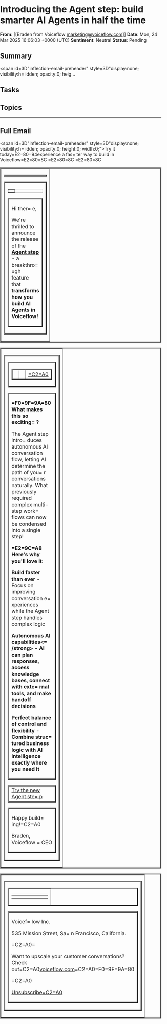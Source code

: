 # Introducing the Agent step: build smarter AI Agents in half the time
**From**: [[Braden from Voiceflow <marketing@voiceflow.com>]]
**Date**: Mon, 24 Mar 2025 16:06:03 +0000 (UTC)
**Sentiment**: Neutral
**Status**: Pending

## Summary
<span id=3D"inflection-email-preheader" style=3D"display:none; visibility:h=
idden; opacity:0; heig...

## Tasks

## Topics


---

## Full Email
<span id=3D"inflection-email-preheader" style=3D"display:none; visibility:h=
idden; opacity:0; height:0; width:0;">Try it today=E2=80=94experience a fas=
ter way to build in Voiceflow=E2=80=8C =E2=80=8C =E2=80=8C</span><!DOCTYPE =
html>

<html lang=3D"en" xmlns:o=3D"urn:schemas-microsoft-com:office:office" xmlns=
:v=3D"urn:schemas-microsoft-com:vml"><head><title></title><meta content=3D"=
text/html; charset=3Dutf-8" http-equiv=3D"Content-Type"/><meta content=3D"w=
idth=3Ddevice-width,initial-scale=3D1" name=3D"viewport"/><!--[if mso]><xml=
><o:OfficeDocumentSettings><o:PixelsPerInch>96</o:PixelsPerInch><o:AllowPNG=
/></o:OfficeDocumentSettings></xml><![endif]--><style>
*{box-sizing:border-box}body{margin:0;padding:0}a[x-apple-data-detectors]{c=
olor:inherit!important;text-decoration:inherit!important}#MessageViewBody a=
{color:inherit;text-decoration:none}p{line-height:inherit}.desktop_hide,.de=
sktop_hide table{mso-hide:all;display:none;max-height:0;overflow:hidden}.im=
age_block img+div{display:none}sub,sup{font-size:75%;line-height:0} @media =
(max-width:520px){.social_block.desktop_hide .social-table{display:inline-b=
lock!important}.mobile_hide{display:none}.video_block .sizer{max-width:none=
!important}.row-content{width:100%!important}.stack .column{width:100%;disp=
lay:block}.mobile_hide{min-height:0;max-height:0;max-width:0;overflow:hidde=
n;font-size:0}.desktop_hide,.desktop_hide table{display:table!important;max=
-height:none!important}}
</style><!--[if mso ]><style>sup, sub { font-size: 100% !important; } sup {=
 mso-text-raise:10% } sub { mso-text-raise:-10% }</style> <![endif]--></hea=
d><body class=3D"body" style=3D"background-color:#f4f4f4;margin:0;padding:0=
;-webkit-text-size-adjust:none;text-size-adjust:none"><table border=3D"0" c=
ellpadding=3D"0" cellspacing=3D"0" class=3D"nl-container" role=3D"presentat=
ion" style=3D"mso-table-lspace:0;mso-table-rspace:0;background-color:#f4f4f=
4" width=3D"100%"><tbody><tr><td><table align=3D"center" border=3D"0" cellp=
adding=3D"0" cellspacing=3D"0" class=3D"row row-1" role=3D"presentation" st=
yle=3D"mso-table-lspace:0;mso-table-rspace:0" width=3D"100%"><tbody><tr><td=
><table align=3D"center" border=3D"0" cellpadding=3D"0" cellspacing=3D"0" c=
lass=3D"row-content stack" role=3D"presentation" style=3D"mso-table-lspace:=
0;mso-table-rspace:0;background-color:#fff;color:#000;width:500px;margin:0 =
auto" width=3D"500"><tbody><tr><td class=3D"column column-1" style=3D"mso-t=
able-lspace:0;mso-table-rspace:0;font-weight:400;text-align:left;padding-bo=
ttom:5px;padding-top:5px;vertical-align:top" width=3D"100%"><table border=
=3D"0" cellpadding=3D"0" cellspacing=3D"0" class=3D"image_block block-1" ro=
le=3D"presentation" style=3D"mso-table-lspace:0;mso-table-rspace:0" width=
=3D"100%"><tr><td class=3D"pad" style=3D"width:100%"><div align=3D"center" =
class=3D"alignment" style=3D"line-height:10px"><div style=3D"max-width:500p=
x"><img alt=3D"" height=3D"auto" src=3D"https://tracking.inflection.io/3769=
3cfc748049e45d87b8c7d8b9aacd/gAAAAABn4YLpXAkhKBAPhRTJPavISmohNKQM0hI0MZxt00=
2sjxy0aJCL5ZL1pvKZLmKtBCNHCe_bo85kkhadi3Tbtj4Uy_Kp9tZNzIfNSUZ0Eikvxy4_W98Jo=
CR9b2QDaU0Xsk6Co5hmwTgknTge1B6BbtepuPm4C5z44xwUTq2PtWQmh7sV4mupn6Dx2y7KsiJ7=
GfvJieQ5ZXIx0bt1m_s6NdEYTjhm6deRvqA-MTY_z2KgymCQUEkTBj6JMeiRZlWgWD7hu50ksXK=
5GJSKsC19JUGwxnJQ9HE1E_BXNaHsTjDsLmmlZ3aI6wuCkYSM7fIBO4TXe38qVZsE-w3RyX-2ww=
nzHyipWHiwGoNKoX2G4f_Pu-DLcQ0TCFdk8PF0Cg1h4ScEUO8EUIXM8vVgkoz9EtnsziOiSU29l=
kwmKxTa-YlkSg4Rzy5HbOSCTaXX_xwRNeAxL3XryHb3560g8M5fKcv17SX6KpmzqFpog2P56xqo=
xh1ELSl0XG9GgcsjZs0Tbz4oKHCMzCDjc7HZdj2JKRXWmZCojHTgwroQTvrqSHGkrrMYq6DXa65=
-cySnFqwcDXtWJtHVduMr574g-KRKQ9lESLGuCYm3jndmOQhXS5ePARA93HEPqA8Meq0xh39yx8=
4TCeRrimk1qbe4f0K2j8N3QHuQf-cOG_ZTOI71VcTgnOWh9XYeH13lD3Fw5HRsqTVjxQ2tU0uoP=
41pzpI2XY-EjIdFNJvfE391TU1T64xN_z07ZnwjVyZ2Ny1DEm7MOgw5ATZJoFrcPPpdXbzbHyZO=
b2LRDOwijJO6SGNmVGP2oqomFIjwdvSV8NJuDbuzBH_wvTtVFSJShwJLdOar62HtZFO-tzLeeN3=
OJw399WvWqyXWgUGEY7qvM1S4XrxS0ab67UmajEyNMDsnjphxXum975cS7nWpSAgST0HbrGUIzV=
zmiTpaQZJg0YGWELK6BAB64iNOkXlVzlAxTYXw1gSN3yj9Jmh6L4kriVl0urw9YhgF9pJ8UZ5IY=
NIm5P9OTPL9KrXJlQNMbY3HC7RhnLQsAXV1bQ=3D=3D/redirect?redirect=3Dhttps://d1x=
0zcqhnlqelh.cloudfront.net/images/f8815aac55376d0e1378f8176d20ef3e/Twitter-=
Twist-Blue.png" style=3D"display:block;height:auto;border:0;width:100%" tit=
le=3D"" width=3D"500"/></div></div></td></tr></table><table border=3D"0" ce=
llpadding=3D"30" cellspacing=3D"0" class=3D"paragraph_block block-2" role=
=3D"presentation" style=3D"mso-table-lspace:0;mso-table-rspace:0;word-break=
:break-word" width=3D"100%"><tr><td class=3D"pad"><div style=3D"color:#000;=
direction:ltr;font-family:Arial,'Helvetica Neue',Helvetica,sans-serif;font-=
size:14px;font-weight:400;letter-spacing:0;line-height:150%;text-align:left=
;mso-line-height-alt:21px"><p style=3D"margin:0;margin-bottom:16px">Hi ther=
e,</p><p style=3D"margin:0">
We're thrilled to announce the release of the <strong><a href=3D"https://tr=
acking.inflection.io/37693cfc748049e45d87b8c7d8b9aacd/gAAAAABn4YLpYTEUFMVh-=
9W2gUtB1orKd4nUSaNjrIYBLVhagMP7NodY_hif2smT8PauIBniVA8cjFX4ICSvGhm8lo5CnYQD=
5eUIC8oQAjKV1u7ngbatMuttCTTXkLByKYBreNrYrfNjim8fX3EPTEw4fIJzwKYx8f-VjAvCsBN=
PHLbzHCmV1hxoPyAUR6MRm4Wc7Lvr4ZSOn8HtgOy4QPnaW7Oj9RC94iUuNNWx7d7Ez7xqxdQj06=
9e-aAC3A0VkptHRc2HNa7AbZfMesuRvH1_QmZSRgEzKvqfaqwq5cLiB_dAD1_50tYCp9hl0phEZ=
GiawERZPHBaBFyGFlaW-0m9Q12U4cnEL4vHOOyYWzIhpk5U5eS4rzEePSGOaOMHeN4Rf3BUHK8X=
rA5xDPkr2hyhPX5BQRfWLIPkUMgPm2K4tsneJI4begW_Xo__ywu64di1sG0IjLKrNGdSHPo24FC=
Z2LSLIutb2ahjW7n0yrQ1Ab8X-8F6Vut0HZhljeaRsZBl_zQS30qbnwXF0-28eMRWBup8On1GrY=
iY4gmOTk8Plny0Q8nOrvKGu-MXOYj6X4MwjHvYn3CEHqJiq1L5fYx-eoOBhseA4JEluZLsWdtFM=
bjxgkXMInnD30DQ6LM01kOm2PWkxO0ouvLjSsymBmq7Mq3GqATnQ_dNiaTAbgJWEsAg2qApCks0=
I0A3fq3Zd5y6SHqI1438ZbStOMCnK07GQoxSx3JRD10CpwZGhNfzCXlUyb7zhNi3We9DHC1uY_j=
YbxDlAJVMfYpwzSo_UIbxXFBVLL-ar8n8TF0tWye8DvVv6XGD50sN7mLXjgTUTNyZSX5Rb9iUvE=
uQV-UEkXGoeDCZRVGZ5tZlEWpH-0ylyFQpEBxpKyx_yR3sSQMgBczSWeV3cXZSUFFJoaWyb-2R0=
5T9m-7rMJrU9HJZo5Kct8c2tWT4C_mZt1hb1v2x2cF6sTViIog16CNNSrv-jZvBz56bi69KC3nn=
6aNP928tps6WMoZ_IFyV47l-nLOtDeaQFknOqu2D/redirect?redirect=3Dhttps://docs.v=
oiceflow.com/changelog/agent-step-structured-output-improvements-gemini-20-=
flash?inf_ver=3D2&amp;inf_ctx=3DSAg8h3KXuLW7PxxKO9aMIrzlfJrTAiyJh5o_je502ce=
VfeV7dW7-R5Tp6x_oUlowJZeGBWxCOyLkEip_8OJ095QJm0a5hSKr9r2YlqSL1y0e4tz0HNYy-S=
gjzL433CzBJn-0dUBrRz94kSYWfQU0TDUL9bbZo82jUhZpB0PZsmcOf8Nosqmp-iox7MmxMKKo2=
QBq8KwA4OBSTYUHj_IPMobbnmU6cyB5wVFI-_WGcvEY6tumEcorijizsPgeCItSNouPYtncOCGG=
F95pVbypNPLebyR76Tn9pMrtWEUlhlKncIqupipXvTUkcJnnVxcVN3sKBVhQqSo7cNDSB3wqmg%=
3D%3D" rel=3D"noopener" style=3D"text-decoration: underline; color: #1956f3=
;" target=3D"_blank"><strong>Agent step</strong></a></strong> - a breakthro=
ugh feature that <strong>transforms how you build AI Agents in Voiceflow!</=
strong></p></div></td></tr></table></td></tr></tbody></table></td></tr></tb=
ody></table><table align=3D"center" border=3D"0" cellpadding=3D"0" cellspac=
ing=3D"0" class=3D"row row-2" role=3D"presentation" style=3D"mso-table-lspa=
ce:0;mso-table-rspace:0" width=3D"100%"><tbody><tr><td><table align=3D"cent=
er" border=3D"0" cellpadding=3D"0" cellspacing=3D"0" class=3D"row-content s=
tack" role=3D"presentation" style=3D"mso-table-lspace:0;mso-table-rspace:0;=
background-color:#fff;color:#000;border-radius:0;width:500px;margin:0 auto"=
 width=3D"500"><tbody><tr><td class=3D"column column-1" style=3D"mso-table-=
lspace:0;mso-table-rspace:0;font-weight:400;text-align:left;padding-bottom:=
5px;padding-top:5px;vertical-align:top" width=3D"100%"><table border=3D"0" =
cellpadding=3D"0" cellspacing=3D"0" class=3D"video_block block-1" role=3D"p=
resentation" style=3D"mso-table-lspace:0;mso-table-rspace:0" width=3D"100%"=
><tr style=3D"box-sizing:content-box"><td class=3D"pad" style=3D"box-sizing=
:content-box;width:100%;padding-left:0;padding-right:0" width=3D"100%">
<!--[if (mso)|(IE)]><table width=3D"500" align=3D"center" cellpadding=3D"0"=
 cellspacing=3D"0" role=3D"presentation"><tr><td><![endif]--><div align=3D"=
center" class=3D"sizer" style=3D"box-sizing:content-box;max-width:500px;min=
-width:320px"><!--[if !vml]><!-->
<a class=3D"video-preview" href=3D"https://tracking.inflection.io/37693cfc7=
48049e45d87b8c7d8b9aacd/gAAAAABn4YLp1jvZo0Zx6iqjBiqMq0KzQ_N5Jjf_OY8J44_BJwz=
lf5v38Y4h4MEiyPPOdVV7LfY2HdR4lyiBUueK3WI6KrrS8muuM7tWaEHPjkk9eeAAl-xxlW2H7-=
pMvJGh9ynoC2iJ0b9RKlVW4eiUbu2dEWwYu6tfupMbJ9vNSxaWUmcgWfVVXlSfitVgsWiYZDf0f=
TjVR2jRze6Zc-ztW0Dys_xxj8pJCKgSlwStiIFu_04bDUDJvyjYhunZlGbjlMBFRF8d3TawXFZU=
RH3ui_uK0lJv5WL_ctT7hmn41719MejcLyJb_Z6wW41Uh_n_vGelkE1hMl4e6u8hTDDj8mlCzRl=
k2RdhJcHEoy45fHvfqIIrzmCF2OOomhxFCGqw6tHkd64p1TDvunBnStWMRdGFDnIcQ6q7r5ZkPF=
_D6lAnDE7VYihxhnqxMGuM-GGp345K13poR06f0483uy7FhRLwKydxobCO88odMeLnZpfXDXzy3=
-sfMVBNvbwFkXd0LC3ktuaEyCJ9psZZY-EUAGlBvjaHYFPnE53E-gVH7iClZMjQzsEzFmxCJCoV=
dkkOxA4BScZsM4tm1u4SHMO8raksYCmXz8aY0-DpkAwTV5MuHME1EShGHe9-HtjIr1Nf5E8e-jP=
6QPV9AF16HPdBbMGrjdwYpPu4k1146J_0ZbrGaFB0_2957lhxaulofoSmOtJxHqkGNN4QW2tVAg=
in45Cu4HlMJYiJ4zJnVXj4oL9B3Gr-Ed2fuvmXeaEIoD40ik57VU7BH41eZbOD-eu67gej4-UvU=
PijzZukCj4BJ4_GNydZ_xs3yHrAtAkJT4w6ewmkKqcHDkeZ_WxIG1SMhS1DBVi7Glv44EUFvoZt=
ipcj4m8BisD5w3nCrvVPDDPEa_Adtda5YHAgke1ZfB_HBuAGaLNal9_bfBuqachXoOwVuD_OI57=
rtWwbvSeaFGITSYsIeQ4j/redirect?redirect=3Dhttps://www.youtube.com/watch?v=
=3DmXJLca3-UOw&amp;inf_ver=3D2&amp;inf_ctx=3DprZ8o8DMrXJUaSEepsHocX-GxrEhm_=
gpHInd9HF0LAOa2Y41BH9iM3U3_scq_F-t_JprhcNqENCiBDwcXLZNATjZpn2n4w4OlVnqBAIS8=
AYw4O1qNEM-pj-jy29Cns2mMc7waATrLR7WMki71O_TYw3gaKVu3as22A2sQsKInMiu5zycUHJK=
ON9lE41ZpQN2G8Dy_yKCJQDP4q0t6H5rrirtLmg7d4pn2U5u_q3GaXkxxx0UJRNb_6eDTNPBzrF=
rkXhG18J2bsOalUdpWgNQCCeuEBT7kj4vSK-TPgA-TqnSrR32nJguVTDs8052hlJnLulDNdmjTO=
Yoa0qL1DTsnQ%3D%3D" style=3D"box-sizing: content-box; background-color: #5b=
5f66; background-image: radial-gradient(circle at center, #5b5f66, #1d1f21)=
; display: block; text-decoration: none;" tabindex=3D"0" target=3D"_blank" =
title=3D"New Voiceflow feature: the Agent step [2025]"><div style=3D"box-si=
zing:content-box"><table background=3D"https://img.youtube.com/vi/mXJLca3-U=
Ow/maxresdefault.jpg" border=3D"0" cellpadding=3D"0" cellspacing=3D"0" role=
=3D"presentation" style=3D"mso-table-lspace:0;mso-table-rspace:0;box-sizing=
:content-box;background-image:url(https://img.youtube.com/vi/mXJLca3-UOw/ma=
xresdefault.jpg);background-size:cover;background-position:center;min-heigh=
t:180px;min-width:320px" width=3D"100%"><tr style=3D"box-sizing:content-box=
"><td style=3D"box-sizing:content-box" width=3D"25%"><img alt=3D"ratio" bor=
der=3D"0" height=3D"auto" src=3D"https://tracking.inflection.io/37693cfc748=
049e45d87b8c7d8b9aacd/gAAAAABn4YLpHaYV_AeOY31T_PIfJC29-CH9e_vinyKIW4SunSNGP=
FKK4TYC-lJ8cylXVvFYC5-f6MdTGCwxw6gUrbm5Sd3rOAZ88V7b3z9cEZ3L1QKb8uSoSEiAHLr_=
CQJPPk5vJFPkUZRBNc8ohXXkf3p0FcBt_0ivsKArXoBNl1YupX7FFtZ9P8moUNollHHS73WSB2X=
uEu1lydOi4bE96nqhmYZDWcnwbemt6kic_c2VJrXIVlE8V5L8paJKPtEXDlPfZEndWX4WXez0Vg=
HlzcDEweTPdx1BvjzwSZ6NkTWSqXHHu745PnIG08sm3cZfnObhOHVttC0DQDHKbRmxUeDyBaGf6=
p3Jam_zXgJ9L8e73SfGapyCo0_Jny6Wi28hqDi3RlW-Ck0aGSdxoeAtIedPqTY3ppdg0Z7tARkS=
BX1BMY_wZX09kuvblOGVs3_R4CLi9rPkmNJ9aB108E-3ch63P04mvLLl8rXRPY2DdGm5TPGvx3C=
wlgKP7sVFrZEBjgqKKJ1J4XwueeW0EIV9GeciiPhcQypWMpBFvzPz_rXtF_pHp0F-Nlpws3ewwO=
glpM5eliT7gL4Qir_NlvoGRQrMBgEyNQraLWDpYyso6Mh7Xxg8cNCOdwgS5DWgEQZiwzb_BUu5s=
dC-f-KRBNMPuFJ2HxyM7wxsq6KrzfzAK0WdaSD68fmfdxgASYaY3d9m4XR8roYJg6mcLd6teRmL=
T8gphfsiIGBgayLlomIJ5vtfHh7MxlpFbe9x6Q3jIwePoRYRUhbSR80YUVKXdMjj6mvsDPP0Fda=
r0PYMnZR5HnDt4i_dZjYbnoxMw4-a_BYQsX0T-10pNITf-hyVCBYEH7Edak-cvK3F6Dauxb4Wju=
7h2p4e5NJaJvtvdR-OYgGEMSrkGLD8hGJDnD0g-x4GkeA1g8mIB1rclJgS382AnloCmgpVm_CY4=
INopbGtoK4249BagGOCkOsAoV--y8lF21S8UgdXJwuiKtmHWGm2za1ztCOOynNwPipPYEVobbDN=
7kj9m5Xr/redirect?redirect=3Dhttps://app-rsrc.getbee.io/public/resources/mu=
ltiparser/video_block/video_ratio_16-9.gif" style=3D"display:block;box-sizi=
ng:content-box;height:auto;opacity:0;visibility:hidden" width=3D"100%"/></t=
d><td align=3D"center" style=3D"box-sizing:content-box;vertical-align:middl=
e" valign=3D"middle" width=3D"50%"><img height=3D"auto" src=3D"https://trac=
king.inflection.io/37693cfc748049e45d87b8c7d8b9aacd/gAAAAABn4YLpEgqRR57MxRC=
D8IF87DjCn4dvL_p6nMDOIdQ5QMTgRdW4ipg2YOpu63vGTClKL-LLrJxS-s-bFiIiaTNDJbKcW5=
tDXd8zsY2P-CUyQCdNKCnUYe40U5FmfTMgODBx5NLaJkkhk4XNXV-_5MVdnsDon6OyHl4oVZ879=
p23JsM5NATOk95VbSTBRoVwgIjGXZxyPdpr3gI-JELhWdMAmb1l7ZXJ5U01lxZqRF_eKJtV6NoD=
cKFRTrle6NW8lC0-HRHNema7JEFq5d2_FEy9pTgJiCmZnRmN__m9bsz2LVIbyGHmaq6uwuI6ysn=
HxZhf8N5tzvW8YWMApKI8sYiryFCQBJ18od_sBzDhKYQlJ4t8lDopKjvSViOq-QNfPPEgc8u61l=
bD0Z1uiUgvacd6wjF7WXCL_pj6BSqFbRWM0jEz-REkedWdZ0Owcq-aGBt4xpMt86mYGBz7X-2b8=
KCsVafxDWWW5djEkyWLInpoQYPu1dnqyyQ78vC9mwjE_Jug9hppwmxPsuftQOdg4hNEXbKBFAoy=
sEI05PCJsODdxyigc6VOgyhdhCdkLVRpoJIER1n9L3UsyxBPMIynvwe2ORCSraTdAutwTU7GS5I=
fJ6awPb1XzP3oP65V_rt5G4yVH7hoq8EtJhiCfUus_fgyb_SLFZXIzrypqgj8PumQsMLSSdmsys=
ocEjwy7soM9GdquVeKHrKiMEscjyepfWZBwAmIPEBBawsy2nxk4u8TL-1lZYL0mu_UrmrC-akHM=
kkQQYyk6oRAI37exgvQWXtFu_HZm8oU6DJOcbXwTFfG4C4qbZK04TL2EBsaYlA9Syh8y407fj5f=
LviIN9RyVY1OOJ7yBcBBGCXm1yQ4hbU4Ez1mArBd-U9ADVSNa1l6BK-ETpQCeOc-CswEqAYe3dN=
YoG3iMQsgqfQSeDl-hNp4WT39W56wAc4qZp_FLDVxVAJfAbYqw8DQOAU3FVRz5B0-AQB4O--eZx=
ES68bhk7-e5jnAJxcjhW_tt_xuI3Xy5TNURIkfmxiDItwrtI5kkelUzqYLXQ=3D=3D/redirect=
?redirect=3Dhttps://app-rsrc.getbee.io/public/resources/components/widgetBa=
r/video-content-icon-sets/light/type-01.png" style=3D"display:block;height:=
auto;box-sizing:content-box" width=3D"65"/></td><td style=3D"box-sizing:con=
tent-box" width=3D"25%">=C2=A0</td></tr></table></div></a>
<!--<![endif]--><!--[if vml]>
<v:group xmlns:v=3D"urn:schemas-microsoft-com:vml" xmlns:w=3D"urn:schemas-m=
icrosoft-com:office:word" coordsize=3D"500,281" coordorigin=3D"0,0" href=3D=
"https://www.youtube.com/watch?v=3DmXJLca3-UOw" style=3D"width:500px;height=
:281px;">
<v:rect fill=3D"t" stroked=3D"f" style=3D"position:absolute;width:500;heigh=
t:281;">
<v:fill src=3D"https://img.youtube.com/vi/mXJLca3-UOw/maxresdefault.jpg" ty=
pe=3D"frame"/>
</v:rect>
<v:oval fill=3D"t" strokecolor=3D"#ffffff" strokeweight=3D"3px" style=3D"po=
sition:absolute;left:218;top:108;width:65;height:65">
<v:fill color=3D"#ffffff" opacity=3D"100%" />
</v:oval>
<v:shape coordsize=3D"24,32" path=3D"m,l,32,24,16,xe" fillcolor=3D"#000000"=
 stroked=3D"f" style=3D"position:absolute;left:241;top:124;width:23;height:=
33;" />
</v:group>
<![endif]--></div><!--[if (mso)|(IE)]></td></tr></table><![endif]--></td></=
tr></table><table border=3D"0" cellpadding=3D"30" cellspacing=3D"0" class=
=3D"paragraph_block block-2" role=3D"presentation" style=3D"mso-table-lspac=
e:0;mso-table-rspace:0;word-break:break-word" width=3D"100%"><tr><td class=
=3D"pad"><div style=3D"color:#000;direction:ltr;font-family:Arial,'Helvetic=
a Neue',Helvetica,sans-serif;font-size:14px;font-weight:400;letter-spacing:=
0;line-height:150%;text-align:left;mso-line-height-alt:21px"><p style=3D"ma=
rgin:0;margin-bottom:16px"><strong>=F0=9F=9A=80 What makes this so exciting=
?</strong></p><p style=3D"margin:0;margin-bottom:16px">The Agent step intro=
duces autonomous AI conversation flow, letting AI determine the path of you=
r conversations naturally. What previously required complex multi-step work=
flows can now be condensed into a single step!</p><p style=3D"margin:0;marg=
in-bottom:16px"><strong>=E2=9C=A8 Here's why you'll love it:</strong></p><p=
 aria-level=3D"1" style=3D"margin:0;margin-bottom:16px">
<strong>Build faster than ever</strong> - Focus on improving conversation e=
xperiences while the Agent step handles complex logic</p><p aria-level=3D"1=
" style=3D"margin:0;margin-bottom:16px"><strong>Autonomous AI capabilities<=
/strong> - AI can plan responses, access knowledge bases, connect with exte=
rnal tools, and make handoff decisions</p><p aria-level=3D"1" style=3D"marg=
in:0">
<strong>Perfect balance of control and flexibility</strong> - Combine struc=
tured business logic with AI intelligence exactly where you need it</p></di=
v></td></tr></table><table border=3D"0" cellpadding=3D"10" cellspacing=3D"0=
" class=3D"button_block block-3" role=3D"presentation" style=3D"mso-table-l=
space:0;mso-table-rspace:0" width=3D"100%"><tr><td class=3D"pad"><div align=
=3D"center" class=3D"alignment"><a href=3D"https://tracking.inflection.io/3=
7693cfc748049e45d87b8c7d8b9aacd/gAAAAABn4YLpdWCGxSRe7xz5ENi91YrwicfT7MPrzMk=
hp4-UdD00A7vWRORJ3lkJIOGuQbYSfjJdbZKWOD91agu_nWoTOz_x4Jtr0gYC8v2tWqdNDYkY34=
FScGXYvRYL_ptlZyEiSlZNxBrwrTUZyo7pIhcOWLNYH3uvPKpS8WIpI2SeO8aD-wUAMURwx9NWJ=
mjfyhziUz-UpW3J_Ch-OQecUHfOjrNEfC61ey9kWh9TCcg4LukT89nS4S1-nfVdVSSwuHN2zUqr=
z3mQj6E_A3zED9xr_ZGa6m83KelZDwd1V0pGiVzgIYq3Z6HtX4EFpWxAfM8XqZQ0gbrdcXeOq1y=
rwJWSlU87lWJgidCtLtsIFlqgK0yy1isb7g21yH-_GhKpHuddIM5O-sCW7cTC8iDHpAw5s-WKb8=
Pl_bZhJQA4OnXUDGclNCjNcGXv3ppOxGDeCafTaAUdRAM6YUeooqzpZUGtBsIAlip-wLKfEx4HM=
QE7vEXVxeFw40RAauXA1oSO4r-7AZEIjIbbeRc3_CVH6HoDQV5IzyNrvpVza0pf-WIFixdAaON3=
QhFj7__c2AnpxMEEmeHTu4qMouLfzjFadN1PPqGFh-YA8AIsKze4fEgo-GGj43fq3Cf_QLN6TGg=
W5LGrTTcxscs7U9jQu0nAEba1ZTcKDuTndSzLpVbJKoNRdvpHzv_7W6ffXz-0-gAqbSuWGvUaC5=
cRDFQChIr6HjrrpByPPUfa05fBpWaBkkOQp1eZmzzUHaqrmunqh-ANh62C1NY5ZzXJrd4Bv1FGR=
mA4toVdaYt80Wug6GDm1mxvZ12aSziCidPyKfPM2aKxv9SAmJfQIcDbOxheQM-zY048OEzJBJlg=
zxLD1pCDK-cHVdVhPuJiayn6nSvpEuoMfKaTE5EPARYalS99OFiYc9ef3-OAzDfghfN9cmcNVjB=
BBpd5qLs=3D/redirect?redirect=3Dhttps://creator.voiceflow.com/?inf_ver=3D2&=
amp;inf_ctx=3DQhbpA4yCmYerSgocqIkTrjyQLWxSZjuTmqioCdH-IvrJRhKzyn2DsUWVr3Qb5=
D2C-RpLO9Gg_FRs0BiJiKeSqSi1kmaWqNCQJCF3cdA7Z5UKS78u74MDkjNO3V9OBD0YGQF2nmx6=
XBJ9-8Rpg4XSPmNqmHCkJ_evGiL9R2p02H-fdoOxM9-YUumrgVzAo6x6G8_NIZcPKUPluS9QL4g=
GN3b25KvOHup-eA4K8kgXZisLkBPoPwhNrpcs6FnZfLNFmFDGVa7ooHoGahHhr2Liw8-JadK8W0=
RyvGf7CFL4eKeQb_QAUcAjLV-zIl9aaknrH3FvHl8KbN6ibRxbFP0orQ%3D%3D" style=3D"co=
lor:#ffffff;" target=3D"_blank">
<!--[if mso]><v:roundrect xmlns:v=3D"urn:schemas-microsoft-com:vml" xmlns:w=
=3D"urn:schemas-microsoft-com:office:word"  href=3D"https://creator.voicefl=
ow.com/"  style=3D"height:38px;width:182px;v-text-anchor:middle;" arcsize=
=3D"66%" fillcolor=3D"#1956f2">
<v:stroke dashstyle=3D"Solid" weight=3D"0px" color=3D"#1956f2"/>
<w:anchorlock/>
<v:textbox inset=3D"0px,0px,0px,0px">
<center dir=3D"false" style=3D"color:#ffffff;font-family:sans-serif;font-si=
ze:14px">
<![endif]--><div class=3D"button" style=3D"background-color:#1956f2;border-=
bottom:0 solid transparent;border-left:0 solid transparent;border-radius:25=
px;border-right:0 solid transparent;border-top:0 solid transparent;color:#f=
ff;display:inline-block;font-family:Arial,'Helvetica Neue',Helvetica,sans-s=
erif;font-size:14px;font-weight:400;mso-border-alt:none;padding-bottom:5px;=
padding-top:5px;text-align:center;text-decoration:none;width:auto;word-brea=
k:keep-all">
<span style=3D"word-break: break-word; padding-left: 20px; padding-right: 2=
0px; font-size: 14px; display: inline-block; letter-spacing: normal;"><span=
 style=3D"word-break: break-word; line-height: 28px;">Try the new Agent ste=
p</span></span></div><!--[if mso]></center></v:textbox></v:roundrect><![end=
if]--></a></div></td></tr></table><table border=3D"0" cellpadding=3D"30" ce=
llspacing=3D"0" class=3D"paragraph_block block-4" role=3D"presentation" sty=
le=3D"mso-table-lspace:0;mso-table-rspace:0;word-break:break-word" width=3D=
"100%"><tr><td class=3D"pad"><div style=3D"color:#000;direction:ltr;font-fa=
mily:Arial,'Helvetica Neue',Helvetica,sans-serif;font-size:14px;font-weight=
:400;letter-spacing:0;line-height:150%;text-align:left;mso-line-height-alt:=
21px"><p aria-level=3D"1" style=3D"margin:0;margin-bottom:16px">Happy build=
ing!=C2=A0</p><p aria-level=3D"1" style=3D"margin:0">Braden,<br/>Voiceflow =
CEO</p></div></td></tr></table></td></tr></tbody></table></td></tr></tbody>
</table><table align=3D"center" border=3D"0" cellpadding=3D"0" cellspacing=
=3D"0" class=3D"row row-3" role=3D"presentation" style=3D"mso-table-lspace:=
0;mso-table-rspace:0" width=3D"100%"><tbody><tr><td><table align=3D"center"=
 border=3D"0" cellpadding=3D"0" cellspacing=3D"0" class=3D"row-content stac=
k" role=3D"presentation" style=3D"mso-table-lspace:0;mso-table-rspace:0;bac=
kground-color:#f4f4f4;border-radius:0;color:#000;width:500px;margin:0 auto"=
 width=3D"500"><tbody><tr><td class=3D"column column-1" style=3D"mso-table-=
lspace:0;mso-table-rspace:0;font-weight:400;text-align:left;padding-bottom:=
5px;padding-top:5px;vertical-align:top" width=3D"100%"><table border=3D"0" =
cellpadding=3D"20" cellspacing=3D"0" class=3D"social_block block-1" role=3D=
"presentation" style=3D"mso-table-lspace:0;mso-table-rspace:0" width=3D"100=
%"><tr><td class=3D"pad"><div align=3D"center" class=3D"alignment"><table b=
order=3D"0" cellpadding=3D"0" cellspacing=3D"0" class=3D"social-table" role=
=3D"presentation" style=3D"mso-table-lspace:0;mso-table-rspace:0;display:in=
line-block" width=3D"252px"><tr><td style=3D"padding:0 5px 0 5px"><a href=
=3D"https://tracking.inflection.io/37693cfc748049e45d87b8c7d8b9aacd/gAAAAAB=
n4YLpSVGa62c2cDIBCACW8AVjA55AH37kDWb0E5lM44scL7Ao19vuYtcB5xHOFKWY-S_bZ6MBDK=
rIZGV0WzTPaxijP_6NKLKBngsJNhY5aWv3B3NJ5tcxRkaSqiAl5mwFMPg9YEZ0Dei_63u8VKfu0=
Am_8owIpSHOyOiff_gp1CZHa6S2rN0E3GAmgfPxeRGwaN6VYTqyiBY1rZprewjMCbpuUrGQ5u2S=
P6tG0KgDEowz5ux54FZh4T5J7sAi9blkJ5fdTLAWFlI9PYAiJkBnEXaJ47uj8aspBiyZNebvyNO=
m76zYupLXRo_rye1wvs4t1PcH4acmmHbwuLjJSC0ubRF8PSJZNgBLzWZywyKTD6P3Ux9rSxXoCR=
cumCsBWbfEBg__rjcr50xTMNqtErilSh9YM8TWCTT-vtWFFmuR1_vocLNnqFsRzsVhg3sHUNHo2=
KcJMdac_KFWMZCuNOHKR6rZHL7Inqg5F_ki74gcnLRyU9M-V8j8k4dbOBBnXMkg1llYLqw0Lt_q=
InZAiamjVYGaWlAO2sD20hv8jl5Y9MNs57tFJGNBbpqf4K2g-mCppPYAMA_dRltomQ2TMn0IIM-=
uu5S2zk5eWYd-pLV2xNQuWO5weOwI8T9dnVuF53CbIeNI9vpS8RIJM38WQOavNn3FjpeoznHFnK=
CPS7tJ5tR27cGysNzGF81aBtyxjVFqYswxBixnWvrENqEPlejTC3jYtwKmPc3Mc3V7vTYCi1up3=
rlJFylaqIV1AczYDJQ1cPM695n7V54CTfqCuEbRoHwCan1dEoY4-OBeJS2tKferop8MsJhsMewq=
bqCc5845Zc916uvzElZwN6sq4vcNWjTqDBSsgi57ldM-j15fDhNmIj3YMVq4YirtyQyHjSK7lic=
-XQxmmRCJGlCXJQ3q9AGLPTQV7wLn_Yveag5Bc0GaqTE=3D/redirect?redirect=3Dhttps:/=
/link.voiceflow.com/community?inf_ver=3D2&amp;inf_ctx=3DhCp-qeTC2eG3XpQ-ZyW=
PXo-EL0LhTZ2kF1Sb4DjzO5UheaAte5D-h63Q7vdZYGA1dQ08y44IpAUVLe4d_EbGlZawK2ARc_=
oKptaUQFlzdcguuN9qbydeuRhNibZ_NugGpNp60uErNquBSdJDJEY1mpPmSC-lKtoWXXngqS09x=
RFK3EwWUGzMmh87KcGLVTI5dVzTWZJX-S6mJ9MEU0jcPFUf5RSGTt4PXaAqm5g3kbPauyoubvan=
KsI8lTek2G-I9BcoXEOClbNUJm3iNq2AWAC5iF8WaTShjtFn8I9kP_CyMF__FYfVg23tAUjLCRR=
FPenWJy0eRJ4TBhDcGLUpCQ%3D%3D" target=3D"_blank"><img alt=3D"Discord" heigh=
t=3D"auto" src=3D"https://tracking.inflection.io/37693cfc748049e45d87b8c7d8=
b9aacd/gAAAAABn4YLpja8zZNGlNg8Ql8w0RAs5AmkRgC1f1zFk_M5ztxQFihz9QIgzDUm7BN5P=
TcRfuFFk-aYbIFSQHLm5aUaZMhojrlQai0V8MO1atLp5R_GORjO6UzeR8H-kMdHOqqslaRiQVM8=
uUy6vBhHCyXKpHFmkjYLRTF6FavF6aGH78-93acax_t3dvTOXbkbCtG7SyozJUCIsPtuf_nY0s9=
YC-elIDCTC9XxJtPkhIclusC6fyPmx2XAtRaZhZ0J4YABXArYPPil3cpsBssrhG58B7kkQNKzd3=
XaOyPawZK1w8gHGUyQLi7_QZNFQaZs3pIALNWMm8qSh4jWR6I-lmA3KQvMVqAZffkIFg3z8viFq=
Ffr2vk9GpaMYfyvZkfTigF2fNFCXizbztDSOHYaansYNmKIHKLiETHVKzq08wCM8ROqAwSaJmZK=
crGFxLXveOwmRrgJpCZ3BiLcgQmnDDzXh4pzjgKdj2URdtEzX6HJa7hzCV9BZ08JFuhIS_G5aSw=
GAs_PMdBbvmJMLa7mHjjxCoHhiwkIVhYfeSstzY6gSIp9bIm9NwBFrZHY64vmTWO6wXSAUTvdQt=
GW6mTcOOLcSYAqWQ-u3n3v9kM4tyQ2sE5FXuXY49wCNLVQqYWjoKHLEwLxU4j0wa9ew8DnjI564=
I8qvCM_RwLegMSpNUMQJBXMTwwDT18ltjfmm50Zxn6lMONdy5ykdtZ5_ce0i8wYDyt1XJTD-D98=
xxvOHPh0nxUWIWPSPW5eQnptlHUgH5foE40XTenyuxtEl_g-qJ4OZfQlfOSRb19gIggD9dH0csy=
-H8Q6oMixhWP-Jr66Xc57IcU2eY3TGYUdcAhSwj173JvvmOlWOXZIQWjx7ssheQiQR3k-KzG1_u=
CcvoOFRMLdaLs4-8CtX7DYJFpM6qPaPFhHwSYcy1Gm_AlSAR0kuw5hGf5mMzfwXhOidi1E4FIQO=
bNeGlhpbJ9Fj0aD6wqetRJ56A9D_37gPFUSs5NdnmA2MWf8h93da1AXUhb9njdtX3eZ_/redire=
ct?redirect=3Dhttps://app-rsrc.getbee.io/public/resources/social-networks-i=
con-sets/circle-black/discord@2x.png" style=3D"display:block;height:auto;bo=
rder:0" title=3D"Discord" width=3D"32"/></a></td><td style=3D"padding:0 5px=
 0 5px">
<a href=3D"https://tracking.inflection.io/37693cfc748049e45d87b8c7d8b9aacd/=
gAAAAABn4YLp_FBeCAucSYve56noDbckjFk6Nl837n43Jw8q2tJx9VAPSbnyq4g_Jsf3xUzJUze=
7yXE6iZyJKBXV83i-shZiNOcW5XptkycSnZ7V5deA2nwrbvS7Boc2d5G5Ig4sMxc6EONvlmCT5g=
X3-pZRm1d4cpvV7ZjPAOb_qzAzm5C5CkUVyfUjIdaPVdbMB_bLfVD3Khr_VAlcApd1z1gF4UK8N=
PqehE40L4C9juSRWacjW9nhcgw4ODX8qSRyAMs_6BxYMJPUZ6BdRWZt94U75uPuiHDraUJ44Lmw=
V2XiC4lsUac6xrvYealp4o9_FF4v5UnduFo2JLcSE9vSkciuPquDdJZM3FcDCJV7_kpT0K5BA5p=
xq2kkb8mw-A-GD4XTYd09GTw78D3dYIjtaPx5c1oHuvqkHUUIqrXGlkn7YfUAxt640NB2qc_qiE=
70UVAUZuoNhD8RJSCV_-ernTHnwBxaljaP-0M2eo-KyGuY858u4rQheAPpWjWkAMaVhs04ko9QB=
GiiLIGnanbqHmGxJVqc4VjWkF0kDKXWj44ADmq4wi3hOwqKESrOTHr20i5niTtQkXaSFwTds19V=
okLRo7W8AjaKDwZe6dpamD9DTjYjpXzKrlETJOQGvIC4wTJmunOk7gMhqfmt6zPJxZu0jN8jC92=
pH6NHeU_Kbi6DkpFEplVurNFu6CtTykexY2jdHch3cJpfXOG2UB6YV8fhox5_WUA7-STBvST5o-=
yJAkkKzv3889D7sAYeyUGN75X-khmE1yewnPUrYsNPrYJ2N0s-mhUE4kiGNKCdHoAvuKTzMXAtC=
ueVn3LfE52HgyAL-R8j1xKQckH9aLVkbtrY2Rl5k1RdOqU0raF7jm2bxRpTSQoaUVOY94oIUiqM=
x4Z1W0ST6Ilph98zM7nI0yd5fWrdS4k4ydtuSz0sQjdOoLvYEKs=3D/redirect?redirect=3D=
https://www.youtube.com/voiceflow?inf_ver=3D2&amp;inf_ctx=3Dblfj7evsOTB4sF3=
NJMDj-xdFtrgErUWkTa9QMCut9Pj9V3uXXv85l0ZlXIJbcgCAOB4gprAdBBv1dYhQxy31RpR0ow=
N66uHA_9pZiO-ieHZYPoOb1e2yS0q-3Ub6cFS5DQJbUjThql1nqa9IzntilQcCgQRYl7N9e1pIK=
vVJ2Rp7aY6HGMpOsuiPL9zP8v7yyerIjIOlbaq9pmLF-FiGNQowqbQhdybMYI1nwNorFpADFa4d=
WKavzAac_f6sjD6pNd14iFjrxVEVIph9DEXv5mGT4jvu0EROvbEnsClfLWUSDPTRjEMXEpcsT0x=
i8CF5sYjTDccVZfg8_fbdbr18SA%3D%3D" target=3D"_blank"><img alt=3D"YouTube" h=
eight=3D"auto" src=3D"https://tracking.inflection.io/37693cfc748049e45d87b8=
c7d8b9aacd/gAAAAABn4YLp8EBalok_l5b-jjgneSXH65Y5EHByS_2TrxLrX6YaWoUr10DCuvjU=
rEmxyQ8n8L3lxAym3hfi-adgibRDF7ZT4Ej-lYkp3c8m4EkKD22EOl-U7ZiMa_SHt83wcATJhA6=
NZ5NrEk-9U3sNWFtFwJUMdrs1NjdhzkXpGPGhg9odq2f0ra0hIRW_BkJjwhWAN2u5qUSXDPscUq=
yVBo5kQtb51tMJh7mJXakRMmCSOmw4CEioUNQlCqShvxgn3fw5-z63xkCOqAki-AtJ6AgOWjFcl=
o2OjTiNhB01QEYXuh5uHny5zTnb4Kj9JanqSlIqrYiez_EoT2CBdXZFiInkYKRWwD0Cim8hl5yv=
CAuNzGd1JSOP7FMGopOhT6Lq9T5E5QBdmGeHx9KrUNd_leCxYYnpzWOuZoORWyz1dSFMbw-1cfd=
WOBN5QylQVPdQPsSHybDUsaz3p5Jx3Y8lH8_IulacpMAG_xqfbP7uZmBQz0krZrUM5ErM6XH3sF=
qiKHhJAnzCuu5tzuJAflShrylNqZN3gfIclaH6Zk9kqgyjrBWvgJswBYNPdv9yYmTOO_SUIwcT6=
CoPsjdutT5nQ1DXx_i3dTEEvwoy6N537POdC6Yv4fNnhf4oG69sw-WxggtjxI2pmzSCz7MRP85n=
i7ABcd1wvFv3IlTKCUBMDYSRnJSYKs0i-AReklxX5sfr_QMiTc_495Cp6S4LIuSK_IidrGmu7bh=
IbGB0lMIsQ6vAmKCPUGhq-dE0SqhqaTAA4UcUtLt1elHb4bWgPiw6KKut5KruCmqym9IhhwGZ1g=
k0lBFDDIVjHVOcB5ld88y1IABsUpyN4QO_X9i16P6pVNQbjTAJFnJhrIgCHU-PHbI9ZpU2eFSJA=
eSBn1YxZ1fBmSeVX3j0O7J3F0T3d_CDY3Kxrgpzwhhq9LBtysATwfJ8wWKDnWl7pUTSJhe6J9N9=
P_pCcQ9XwQRfStBAA7Fcpr2NzaO4B5bb72S-JKDp5Xx3JGgpooTAtHs77ITt_mltVqqoLwpo/re=
direct?redirect=3Dhttps://app-rsrc.getbee.io/public/resources/social-networ=
ks-icon-sets/circle-black/youtube@2x.png" style=3D"display:block;height:aut=
o;border:0" title=3D"YouTube" width=3D"32"/></a></td><td style=3D"padding:0=
 5px 0 5px"><a href=3D"https://tracking.inflection.io/37693cfc748049e45d87b=
8c7d8b9aacd/gAAAAABn4YLpslT9REs-fZy5uvc1brAqW4BspLy_kR2t27UGrecHfAJsCXnJQQb=
bt8z9H_ymDvBAxXCAx_T8o3dMQZovp0TJmMXOJsOB0j_5AVT-xBfyWXXTY9Tav5uhJTzK__0nUD=
-KVtgJikB8CM2nGPR9uD2eaco86MW40Gq-7XO63iXWE2S9hYJDhIFpvuTA1MdFAi3V-j4TF-6jo=
yblSuBbFEpYwI-_7IocpxpzxjcrZWXn5dfTGZX3mV83Cj9g8hXCcm9DSKhECdCh3DiD8XmhS3c4=
cyQ-E0erkacNSagliwZMyw-stJMyTLNeodUlM-Ogf6NCLVXq78h_FXt_ZHuEWrLnvn9gxkgEQE5=
bFtEzKJ38p7ACm_MoAZrv5oAWdfK7soMqy6H_QnRWjwz_kIq1kqO5OrLiCx5dyrnI1UWmV4Ebc6=
XEqTGc2TjjWAi9Wa1g0jkAXKAKcMDUgyi2UK1etCBUC0js_agelW0n16Q72W97NiEszGZXtSvr_=
ZUQsG2Gh4rKMiIn6PqKV4434XF890b7LHazdcR0OCe5usqZfyEBAO-wUIDA0BSJzmPT6I30MmZl=
1p0JwYrlWsftMwQUU60xQ34zGY3u98ALsrmAhrbgtCe4_ffRbI7Ki3qI410r1z5EX6VXmIwcO2L=
xhjEnxevzggfPLWiqs3lFFuMa6cdgv_T7OhcYfKHAu6IspiEoIrWrlGlq-4HZgKTU1_xd8bq6Pc=
KbyQrXfxT_gZhWjjFJsTtb6DBHVWYbeWl1OGJpM04H4Oi6gpjuX_NCEAQuzK9Nen2tROdufRAsW=
4TIDcMlWqfWGM3Z2C912pwbyqJ6SUlt4E7KhimJiVJritj7rqC1XUPc_ggokaFxcERHl2CC6EVi=
j9AYMiH_aF0fzIZWLXR5hE8It1sMOKy6mjzM01gADwX1ibt44yOQAmxv1jE6CiR-FzlM5--0Qvb=
ijTaiW_YC/redirect?redirect=3Dhttps://www.linkedin.com/company/voiceflowhq?=
inf_ver=3D2&amp;inf_ctx=3DmQYUWB37e81pLEvxkC8b3XL-7s6mc8JMKDYiB5Ie8SKmsxIxG=
oMkk5Td9QTaqNv3mlyGabc7LjBfFFhWM2EhyzzR4pMwpa8o5SCvV6tS9cWop2ktbexkzmk0VLO9=
7bt_ocXAq0O7qVdQ4qqnA43pMuS0eBbHD83Ci648NKmDka1zusw5vqR6z1VfGjTp1AdipgDL0bm=
D8VVt6EqISxVDYWm7gs3kEKjlZYn8kia8GlAoEmpUHQU8p-TmSdtTFfydTlT0gTKvIp7WObnVBS=
l0H2g_3Ucr0LrZ-XWP45U8ecy49P49kIedf_jjhPgqAWt_EBoOn7l0PT6M2mLKzRWENQ%3D%3D"=
 target=3D"_blank"><img alt=3D"LinkedIn" height=3D"auto" src=3D"https://tra=
cking.inflection.io/37693cfc748049e45d87b8c7d8b9aacd/gAAAAABn4YLpzH67OdBGu_=
8_dpRWMHBIko9PKo0XOW4BkbHlan5Mp1_oxCt9MjtLkwHBKsthKgXAfGXZ4Vefp3zTArlZ6JvUe=
ttc3qW8xEuEp2fRPtc8YHgflq36U5FJP-oz-usnb1QnByzvTdfwIEwHudC7MQ6vjUeRMeDY_aux=
cZW687cbKVLsJaC9cFRelvAA7Jk1lkm-R-UXe_pJYU_9GLLaI5nWFWnOZEJaL11T419pYDBMptk=
IZNZN0LmuInam1YhAdcsweLt2Mbxj9ByPtiYMv5qzOK3aAwsOyqZ6TqrrswBZMl_2mchiYEslWN=
rFytGz6Sr49bA5MDH2ZVcTlTXuwUL5SPOqAuNHgGh87ay_wipayV6ov6Pg9TfR6RnjvxiKCo95C=
f21JooqwbexcDywcIMeUSvx044vbYcEUNHaEkvIdySfHZwW7PlrJzxFiHRsTqYybeOYsenN9cSR=
Sm7Zqr12mnaeIF21BhJQ5L9bVkCUaBYqtOwBagYncmdj_ksuLobE9iN9cIgNzpI39uBCFngxGYx=
F6xw45cGiRemSLzmzyLrAjr5y7W1PSRC_Wi_yZJGoG3IyI0BsFV8h7mgglLDyIfNVvsK2GCjKAC=
G7TyXtpCzxOXae4zIujoTdySTjg-qGlEpXkgvL9sM3J9MiWhdhzV4Gkb1maXVugPW-W1gCKiyyB=
qO0hCEnc0dzMMdl9QW0sPHwvA3vsCArf2ulGieU5iYui4OH1916qT4UB17_bZn3hW0pcoSyHY1h=
S2kSV69yh_UiNPOtT5qSnVqmX7vAX5VfLvQ4DzsYffXv1KkV2GoUTdXQN6gnDQqZkPGPs2tCugG=
mfsOCGLUAOQ5dIIT_kGb1boTv05-iI0bVJkZ2Dvvs_wlfvzPT7Jgskyw-Mzrpx-3NhdPMgowHZV=
a5kQ2JZPbF9kbv2Qi0shnFQ93x8SD1LDgJSuVwX6BoetJymMvHq7Nby3it0ZgpDnXLj4YpxMB7V=
ICq4kXQcBV-GqyOj_aCFV578hwfRbN2vPHpxXqJ/redirect?redirect=3Dhttps://app-rsr=
c.getbee.io/public/resources/social-networks-icon-sets/circle-black/linkedi=
n@2x.png" style=3D"display:block;height:auto;border:0" title=3D"LinkedIn" w=
idth=3D"32"/></a></td><td style=3D"padding:0 5px 0 5px"><a href=3D"https://=
tracking.inflection.io/37693cfc748049e45d87b8c7d8b9aacd/gAAAAABn4YLpZDEC9JM=
lKRbkxxqmGhOA_0NKpgirLQRvjbi822PdXWO9GBKXxEwYNtp2tumgJVnwrwRqlmT6xauajFuD1J=
ataP3hX_4UuksgFQcGX2_hlarUG586VkoB_IEa451ilbudhIFadhCuEcTmMCKmvRg_RB5SxQ5Ti=
DVyIt8H-qqq9vXOaSOZ_utvBHtNmWRKbet4Mtpcov6A2moF55x3T-W_98XVXn67HIgIY4zKUREz=
JKyw11tDDvyuOR6rIY9UtA7XEGgWMijCy5i5zM5-LO_cXosIG2V0eVNrgd5rZOfjgzYOCmwPOFx=
LjQTFl5Q8EFo04HqoQ4Tb3tgyrZpnGwYBZSCC70fZzpFCMrtWU1IPbN_-ZmaawEN9zmapEFZGn4=
N-e9ISz460z8CAHACwItl1539TKkQoU0pxH93NxNVsNSVLJvsSJPFhDNrWnxk8Je0rxDQKqd93K=
I1Sw6Ji-8RorJSozfsw6jwWKWN3p73TO4hkRTVXN8fGyKnidnzsu70KglCvVR8usGI4XcJG8G4y=
Ut4mR-AOIwMnDyghZLsdm8u4sxN4gNqeucdWP3le1yB1_zr1R5Kn996xLamKFMzz41HUguVFv-A=
WS2JKCR5E-HD3MYdfCZm7Rp-A6NiGDxAiRdh-awKnxRcnhnM6NWaPP9d6kuYSw_4J3Cs9kj2e1s=
XS3qJ_yYCiLEGfITTDq542fhD43FLFM_fTQ61oZZdqElK2GZkGOPjrtR9KiUAkkh1bD9-ELkOg1=
5OX0jk6j178juqbdAVQUDXGGHncAxdWg6HyCqHWdBdAihMC0Ff_7J-Zr6_maQ939dYjvM9UZex9=
D2K2JF9wVxmUEqJyy7mpGLRkO3WOj3gkvM-BzL49zSNhJ54CagGyfcjV4u2ITGcIJ4WTjsknoaF=
Lzq0J0WCui9NY-U87kYgO_ZI3Fn_ovLg=3D/redirect?redirect=3Dhttps://twitter.com=
/VoiceflowHQ?inf_ver=3D2&amp;inf_ctx=3Dmu0qAq2nqQxTjAn3o6OoYy0psaD39RK8zo9k=
5ArWDRBrM5FlKEFoGt-Q6aW-ago9mr6x9BOpmLXHGiiTJIhVuVtsvU34OuuwyWz1TL3IieAjwmt=
I7kiO8iwZFj9su354nTvgUg6WbBlJcTfF1SE0VERCsQjHNSN9rxlEhdrD7nivirbZvNZV2vP88L=
vdmjw16xv05rvKycotro_OWc8OmKW-u-MnYQ1qK7T1fA4GJViIyLpSDKXVCwbXXyvejdQB8qRe1=
wyuoSRFunbelD50VbnviRC1Pu78b5O6_kvPQTg-GlGMI6LX9gPle20_iE_2LAhwg1sa31orh3NW=
HA8Oog%3D%3D" target=3D"_blank"><img alt=3D"X" height=3D"auto" src=3D"https=
://tracking.inflection.io/37693cfc748049e45d87b8c7d8b9aacd/gAAAAABn4YLpLIGZ=
LUcsXRg391yfylBTR560A4UGgzW_VaIRmLMrtioO7_kLNbtnsxo5bNZJDbnwfcUszOogSZeL9ze=
qRVp2_AiT5YoNX8IStT7T6OTBwPumAKuFnR9wzb986RH2NA9loh_FDiyHuGEoZZ2gQH2iBp-BwN=
vLlVPRLNeny7bEll5dZwN63qgibTHel2-aLH4cJtFriLfMq9xRSTm-u89Wa7fRsnYC63L5QfbAV=
p3unTKtXP2y4hIeUNF3m3tDndTD1QVTE-lDqHrqlgQd-qbM-pGsrCEc56HeXwcVTyLiouCRdGhD=
ec0Lq4rlw7M3DJIrm8Umrm38WiU5LaMI2GgltndRPoBHdlMSCJiEUIUF_Iv6Sgy4oWcAZTaCfjx=
S1ZJRewpdF0u4_slsm50QOGWwXt182HUeEkjoyZhJONMjMBr6iujGGSNpjq23sznvM7mae8rXB-=
Dn-t0MeRmnfw0tb_dRYST4mXR7EbYQYWjjexhUirghrK3p5ioZEyrpqvjtAkBIvtJeFWfYiIcBA=
FmBd2Pgl22MyLizQ60zSwgd4MjdBw5aEbOvf_pv_wdMHtJo8zF0tPSSKqQGbax4UWQpvUO3aSAd=
v4UFuTdJOMI06qG-hIWOnGxuQJxGthuCb3bgxDp-x_z_Xc_G5Pfgbdf-J2iiipmtQO33TCpMUbD=
zawa1MCBY_RCDPHZIpkT0ZsN15qFNW1GIidoZFAHVJd_q5twvQeAaDGYPXjra31NOdgvqFWT6-z=
f-7iGMSKqBay7hiJiyOnY7Ly68CAT00OfQOVo4vSl0BxWIDcNjuop_GBFOf58bvlAE7RqQBTzJm=
lgc7iua2LltGIR29-_ZAD8z_rY8SX2cdZhCWfCTgbdUFg6vzXCIGNH7MzNL9mAEzd9RrdC5NIGL=
8YRg-3S0QMu4oP5jDffbcT2rYjKp8dioU7y-4zn8itPNk2gbCYJXbFKBRZ8WfueiOual31lBE5x=
2aiieqG3b4tKFenjeXJYV1n9SZQJ1GaPVos99v7ViTmhW/redirect?redirect=3Dhttps://a=
pp-rsrc.getbee.io/public/resources/social-networks-icon-sets/circle-black/t=
witter@2x.png" style=3D"display:block;height:auto;border:0" title=3D"X" wid=
th=3D"32"/></a></td><td style=3D"padding:0 5px 0 5px"><a href=3D"https://tr=
acking.inflection.io/37693cfc748049e45d87b8c7d8b9aacd/gAAAAABn4YLp8r724j_IZ=
uAXHHujGV3b9PbS0lFY4JuE7TlPkkgN8crKgUV9L7QvAzJgAp9RlW93qGr_OdY-23cPY4-4QnNu=
7dzmyYZvTch_0VK_qY0ZYDr4RJOj0-t5r6pTGknfuAsCaTNBLCF2JacCcNDhkNBPZinGH7cEdPG=
J-nrtuvZZOaqSo9rrj3zjcyNKEE9HXQ-5FNADExKF503KTGo4njqtz2wYEdtKueUVazPaMXbLlJ=
rbgfKfWjbyJl-bVscoXV7FlZw1BeLzhbyo4xYJZmAfHQB7vc31Ze3hCXoZ32Ant_zlh2LGa_sWz=
vA2b45ODrVe5THHVg42rC2rvbVNOMsJo7o3o6IARD6HTePqNNCPeYVz-bsO6laTi1KYdmtmzijB=
9cIXAjPMCManqMiSIKBowFdnPReVUkatirFnJ3I6L_oj2fBW2D1Ndm4INTegdyZIzRjALfNgFZv=
-9_50gLO1lvGL0aQZ6mMzXzRWRHzUp5cEI0_wQfCUugvNRvI9eI5icO6HcUiZnptTmz-KyXE51b=
6-BPdEQj1Y1_rH0r-WkjqUKy8I_WCk5kiEDcypHaxvPRgjn_nkLRFvAE6gTjrMKy9zv1x_4eu4-=
3Ila3ravVeBJKO-Nv6xjdurOZQf_qmsDDjMxrbDKSu1K3zocOfZbIiahzr61TtfFbJeO6IVeiDO=
hHfurhyzebc8xGQFXNxZVOFiaLKkIqVdWBme-BBQOyeay_iKu0uyvUzRGCOdV63D2FjvHmvm4JU=
3cJDphakHMXd0woBdQG-Q7xf1FvCjzlYsR9PcuXRnilGEw4PF7SkHsjQQfxNIKNOM2s_0zP8djR=
G-Io78Ns88goclUyEr-d7zVctt53oGMM6ePwxCcWmSKWzQjaW_5dEXIaqENjSNC-z-uY2Jz2BdT=
HFu-a4exU6dN50hQXDRHZGz54kKegE=3D/redirect?redirect=3Dhttps://www.tiktok.co=
m/@voiceflowhq?inf_ver=3D2&amp;inf_ctx=3DOgh52I_qAfEijNNPhuxV-G-YeA0v2Yykgr=
t_B-MJ4CYnx87JkwDE5DYDqh6ncl0IXw-KYu_4nhyEalNc_7xjkqCxgF5CiEemGJCLzdViffgZU=
BjuWFRcJVJHCIsI3Dr6y55rZ0pY46H3jbQtfbSWBBUYi6C39ORlQl7BsDO7f7lmygl-HTCt5ZBR=
mYhc5XW4tBIJ-s-eK8X9oetgGpNEkUGmr0BQJW7jl1N5p_DG7a6BZTkM95m7xN3WOCPLMc0SJZm=
kC4XK4qvKRrtulAburpxwqqBHR5Ku3Y2Mn6exnEjbFI-4UvwP1Kw1ZZDYf7Frx1S4_huqIic71A=
yFCvU2Wg%3D%3D" target=3D"_blank"><img alt=3D"TikTok" height=3D"auto" src=
=3D"https://tracking.inflection.io/37693cfc748049e45d87b8c7d8b9aacd/gAAAAAB=
n4YLpeLgbVtqEDc5Y8xAon0NO_qMjkUejniDGmpwxIfxNsu6tBMloQ22z8RlwdEctjyAFy__e4X=
0swKuk-9A2tO35-v5D67iAc8CP6KNKNEp8UpVCnOLqt1XW_4XERhq-jxl9-ACgGBHunKfo0wVkD=
dD0slwlejKfVhnGdIR-41Yg_n2U06Rme8GJF2v_ZHK4INpem8EfJrWLSMAKcPevWInqhlfab1jZ=
ykn1C8cSCvqHcS1CigweDFCE1bJJ76POn62X8q-YEUPk_iJO371u9KiKrsZctuvbZc3sEBEiY15=
SgAFi91ISjadd0MAJ_lZ2QX7ovSkZfHDfUNSBbtMYB9oH1So15AGE47p3e9decwhqXXlYf8Xj7j=
wUCFG3jQrcbeHWyCg4ngba0IkhQD0RmE-KCCaR4yKMt4Q71tmJZZTd6Pbl_A5-06GA9W-ShNS1m=
8QukVFFcQ2-gQ4bDmgNrMbqxDty1trN8bAeoUh6eRzKbBOtdK5qRYdRqkmhRkaO40yeMLG8EBpA=
rZkYuKoGmUOc4POrNcvo9t6XYsO1jrWGFSlGFghD4zqsqOKYsg5qXaXjSIPJoDJdJ6nHXpvHcx3=
LpSwhx7sNZIFLMaKMLbmfiQVXDCmFwoHgL4iFUP_wpT3RLQ-MEUTkBlrLikCacpZA2F1GW4QJHU=
X9xttt3gjkq7vlwQjkIOb1jTaFSGMwzLmPEH4zL9zj4zLxeqtDIBZ6-pCZG3s75VBGQA4lN6FuW=
zqUhTO5PhpJi7uNDX4T3iHJfRfuD0LqtqhKTkZaw5qZHxbjP1qe8SeW7ZugNqO3lGG6rAFbV7n1=
aIWfB7SkEb7BDDKTtO189zf2kVL-Om4hQKyk5a6Vt7MkkJyJWi9hgeyJmfi7hPQM3F0hLyLGXGO=
Iu68MjqovMQjgmq4VwXALTRAq5tRFyHcwlFLUaHCu0FdbVNNuMRo3lxZf_mNHAStJYs8Bcr2E1f=
eh-JsTTIIR-nLSd41bm6lCSvwtfj91BonCmjtJE6bB5ihZ2uAlqgQQ/redirect?redirect=3D=
https://app-rsrc.getbee.io/public/resources/social-networks-icon-sets/circl=
e-black/tiktok@2x.png" style=3D"display:block;height:auto;border:0" title=
=3D"TikTok" width=3D"32"/></a></td><td style=3D"padding:0 5px 0 5px"><a hre=
f=3D"https://tracking.inflection.io/37693cfc748049e45d87b8c7d8b9aacd/gAAAAA=
Bn4YLpewwhXDkKSKxs8FyqFDU746cPAWWJHkqrPrlUTJAaG9qS4Z3zSbOfb0-0fZTAMApN6Tfy9=
kFbkAixmewB0ezCeY4IZ0I5VnPBxPokZCigcS9s1FWLVabGtrye5LvsEaVEBdAwsYtjYwpjSDAY=
iNP2FdMG-AS1IyCaAUoXL6cfDOShj41oPdR7Wa8UT-NIBjkxaTb8XOKMFHj6J2OaTCxGGbbHuBf=
yqNog9rtnvdWopeVcniMW95MdAOgPTW_6TWep_g0XW4pV7yr7r2tnCMWAhbG-yhS0sA4VOcFkLq=
cFY5GXPs5XgAc2LSeUrcQT_miGI5Y54AvTRcOEGPPKtZuce0GPzuEWZB2xOWhYZ2NFvKURtSHcT=
rb5CcsaqOB0881Jn5DacWOtGocX8Zui6wDz4eQy-QhGlp6lwSgNMKgtpPIL5XpBY4IuXdAZdr8d=
O5aU7iegS-LrGABxiGc4dqdrFeJHTMVoHcTAfAPHeixT96rRtPNuxDXxcPnQAYinScl8KaynIAT=
O7luHmsFao5vS8hsGNPoX4y0YyiC5GZvYOmoMvGSpnDqg2UnpTaA_MCzH3yDhP8YiioC7TzDQ9M=
6J1zcZql6vBktCOdgLrzMjLiOJYI89dmweDy-sLf3A59O3XzHuqlai5yzZrRm42iPAK3PIQHv2C=
9PlWrvSgO1Va12hn30LepMNrWMmatt9_0qIpEZzvWEqQYTZceRPeLGl4pMm5SZLmq9V2_Z6guWh=
b0IF-omsEJC5W2aRh7HK601YQm7cgGcN8aYNssGIqMlboSVh3RQdXZrwJQ14AYEPFgkoP0Q6lxn=
SPbYBIrWl4qHgRi1DkEAjlWvt5enImWd0TQoDUQnLEySRs0bm9qKb32IxhKq-LFyIxOR39ar0-A=
ykYBe57Z0Pdb_h6vLJTS2cuajDbjCX-LamXBVSAdgbqUn4gnnZ_5OWgEhwB3fRHl28YpxVVcctS=
4hz6Uh3M9pmZlUFVass1f4HK8tX9oeVJxE=3D/redirect?redirect=3Dhttps://open.spot=
ify.com/show/2IlIN2Sv6LOyTUoSt9e4Zr?si=3DbSw9O6YTRnOQshJRUYm38w&amp;inf_ver=
=3D2&amp;inf_ctx=3DnLw0s05x8e8eoIa3fmKIoGPc9uydVytVCiwevtsweBJXNeGMeqdjQh6H=
ffDxSKclnIPKITX86ExbTo2xf4vpzApWHVy6FWzJOtPj-JBgxh_w2IP4rAoATAZ8d0wm7mrN342=
1DlbugnxCnEWYSMfZUR5v_SaMoFLvo2zjjfxtuQ3YAZLgEwT_Pj3kF5FznPbg5GzDNy_ienvZG1=
8zy_omwaYVASPsGCZOU7CJgAkC3rYqoYVuNh3kU8xTJYpyk0bf81Xmc5v49wLhxad38bQPrZptV=
LG97wQZO2H3_vvvBg1Fo63GKJTyXbEXaDUm8s3QhY1BedyHAr3mGBDgoa5B7A%3D%3D" target=
=3D"_blank"><img alt=3D"Spotify" height=3D"auto" src=3D"https://tracking.in=
flection.io/37693cfc748049e45d87b8c7d8b9aacd/gAAAAABn4YLpZsFWfdSkc4hR91qtAG=
aIkF6MyLwGpBMOA2jIyiBZVmCWRWduNMtkwCWsXiZdu3hBP6EQh6GmHkCf54xn3RGvPEynYtpQP=
l8oou9i3tU5qUxyHzSarzLuYXDfpxcrCtSETkZfIcyPA1H8squw-P6H8cfWtY6qanJBnb3DIHlQ=
rfE1XieKhnbpu8XYEaY4OEhXOuiqYOmhRAQuLjfFK89x8W3YkgSDfk2LHf98wAAcpOqydzuH_AE=
eeyvEDtCT0oUrIpNCehdeh2kIdOdstkZw9Gryri7exw5Wz04bn3Nf5ivYmVKRQ5ng2YJgU91xQp=
PE6BQ-OfcsDH7qNVQyPVUzQ4Py1zLGRixVL9FsF4PYOS5FrohrE09btojFlU1A_y5DEXObo6HSs=
c_AXXmxTxn7FKL9Jat3qq3NTqjXtJbzOdiXDNQbNENYSXKXv6ZShHgxiGSa3QNnUhlLjNce-ZK1=
HQQeQXCsVrIAJYoHwzQe3aC8BXvI6ifnQknebOKHX8PdX0cOW9IOgUEjCVDVSMqu0ZBTYG_3Cjq=
LN23d32EWukXCnFQKQwMcry5HsJKwX-6_MOGGgOYVb8xeAflC-lPHRfj2Cjxn43KidLL_dTEzU3=
1p3bzhRUuzw-ivdwW7YYNMr-EbNozHv8TS30bkQYLbqNulkPyZ2jJu_tU_ObtEdQTicW27ttGG5=
Wn2zyO34RaD0dKPZ54Juw30ZqSEEj4IQ0kBqoPZvMkl5NHk6wWI5TfJpHn7TcN1VgflRvZHoSBC=
mLjeWO5dPSfcNynSNHSLsdnHjdV1LbR-O48DjfeYnC25uKzF8Jv7mt7UboH_0W5n3blwEtB0QgL=
on-01C5fb1dokZjhif49BZiXm7KQrMhQBwWxE4m9BuPLdCvNZhewXMwjTd3nWuQFNw5JSk7sOiA=
MLtavva2jCkHsAwtlUBZ1XkqUsV3i5veEo20ORpgC0kGpliyMeXTC186oNgSa0HSJE0tu3o5PJE=
Gj6y0kaa_cit6ySASqjOW3fo73ehnzj/redirect?redirect=3Dhttps://app-rsrc.getbee=
.io/public/resources/social-networks-icon-sets/circle-black/spotify@2x.png"=
 style=3D"display:block;height:auto;border:0" title=3D"Spotify" width=3D"32=
"/></a></td></tr></table></div></td></tr></table><table border=3D"0" cellpa=
dding=3D"30" cellspacing=3D"0" class=3D"paragraph_block block-2" role=3D"pr=
esentation" style=3D"mso-table-lspace:0;mso-table-rspace:0;word-break:break=
-word" width=3D"100%"><tr><td class=3D"pad"><div style=3D"color:#969696;dir=
ection:ltr;font-family:Arial,'Helvetica Neue',Helvetica,sans-serif;font-siz=
e:14px;font-weight:400;letter-spacing:0;line-height:120%;text-align:center;=
mso-line-height-alt:16.8px"><p style=3D"margin:0;margin-bottom:16px">Voicef=
low Inc.</p><p style=3D"margin:0;margin-bottom:16px">535 Mission Street, Sa=
n Francisco, California.</p><p style=3D"margin:0;margin-bottom:16px">=C2=A0=
</p><p style=3D"margin:0;margin-bottom:16px">
Want to upscale your customer conversations? Check out=C2=A0<a href=3D"http=
s://tracking.inflection.io/37693cfc748049e45d87b8c7d8b9aacd/gAAAAABn4YLpsID=
9tFTYnTiiHqBU11ygxi4DE8Hzb0vDmPnBaIVRmeGfFw7IfSISdEKuNXM6lHqCsWsLyoCaP2EpcT=
4qu3phAAHgSnG3OMcIX8rN2i2PEhiH225lYVgX8GuyHxXpT9VkAtMejrpLy8DMFgeZfFPanC62B=
BGSmG9wyzcZjtcqXHjH_zBsb5go-yim69B2WvMs-8E928JG-VEwW9spAtsbG6tyOIfWHw9QGHu0=
4l8YY_tk9eOiIC8vg81xKuFYCFW1JRdkKviVZRFJaz03Pb7azyod7Pe-nYb7nuRlHg78iTmMqnZ=
ufzy2wAiG925b1rFPUwXae8sLV_68zwR4HoERZL_oHCi7L9zDNqJ25XCqKniFDNBmOUnRBDJ5AD=
-CkOko_NFeCOGOC8envqPCrwzZ479osuHXl0m7cAlGSTUrs8wDKQ48fHcqY8bo0nWEXBnaFZYZ1=
vxEUWhtjgsgjtgqaxml4-FOyFIQzvJKQQQ_gzJbNRehgo6Rpuer4OykV35v6PGXs2oobioh7-qj=
JamsGBUgtr0GvxbBbcMoogb-3-bC5jOItf_qABCElWmjInNzAq0yfFJOSdyfjoYn_wpEkefORw7=
L1hxn5ybNzrAmMkMyax1-bwrnjFSPKL5YMK9tMpqi2A7kSCid3KnbwU6tb6fNtMh7X1jD7_omwV=
g6QFaIZvNy_5XNqQh1iMqs9wKm-OFC-wSfbPJyaWKw73Q3Rl_ufcK9qb4OvqZfoENtc3nA4e7YT=
qo_Ek6csTQMNDh4jBEyOipc-ZIat64Pn6DVtVdvgATuCVarWoiMEsQCI2Wxp2L5nxrsyPRtjI3N=
Rp7hpWR15HkyiB4cbPtmr6WrYAUMZYkh0KIZk7BroLN2Nfb_aJUCPnYzQUDYgrJMt0s3NTanbIL=
DTBhWIRqAwXOdoZIncL9_9C1vnqRPyvkit90=3D/redirect?redirect=3Dhttps://www.voi=
ceflow.com/?inf_ver=3D2&amp;inf_ctx=3DSnZxYDF1OxqzOtJUxcWS6gSx6NyUW-PwcHx0v=
SIezZoXM7MtuNePWZpSE0cTEuZ4dzPmy7WxKyEpN-LPWrop7Epu_x6PRlCokoX2EDDDpICdhHjG=
U_ofufTqYShXDVoY4tIIG3Q_ourGdeX3ZUU2zwahsr3pEYeudT-9XNAaNMs_4np9SXrUR1KAkUF=
2Sd_fuUC0HDE3s4F77o6sf2n_43r-dDaxzqoJa5mCNjBZD48wZho-Cpe30a9EKI6LO5b9piiqi4=
3jKlY7Zwjm2HmJh6GBstBTPmKfh9yeO5wRJu6m_U2g3G6f6loEu2vHrSa-xP-BULWkGxJpwhifL=
tgAgg%3D%3D" rel=3D"noopener" style=3D"text-decoration: underline; color: #=
0068A5;" target=3D"_blank">voiceflow.com</a>=C2=A0=F0=9F=9A=80</p><p style=
=3D"margin:0;margin-bottom:16px">=C2=A0</p><p style=3D"margin:0"><a href=3D=
"https://tracking.inflection.io/37693cfc748049e45d87b8c7d8b9aacd/gAAAAABn4Y=
LpPJsJceOoACbex_Yl4ssdjQQk30p047gP4AGJcyzeN3AQLpj7cKSpKtfyuR8CNSVIBjjNSWUYT=
mjvQeiVEF4s72LeeV9q34ND92pWbG62JvdoKDXaXtR6L7ocxfnxL2miM-ybnR4nsxwAiGRLFx_T=
BDeXlRDy3nzl1sTZugagLxOa3oCFN5vMzvX5LaW_QSPzyuX50TLDiv3e7QxkdZAEDvZ65qrONeR=
MksEMcDY51e7sHRlQp3r4zfe6P30XQQhQGOXtBE0N6jpLlIJaXY6N3S56ZJ9V8eu-dVXbAiZ2WI=
XajT0Q1YRoB10e8IATx2kktdyvf9XU_ESzSEsbV1ezLl9aAIEZGlltb2M51hTrIcIAn5SXzrJeO=
2u_SjSp1WQ05CFDxDepfvD7S5qgQMjvUAeqflHTpClGl0BFVxY06uBrsZUGLxwJXUFmcIsHaphu=
JwWe4Y73RWwv61Ww4DJmvmKIdbjxveIzZXXt4vb8rWyr5-n8weYe0Z67B5Db-wXKTjbwF798nNf=
lZ7milnoWOrtjbfsJtD7sTKB-fjIlU5k96v11tjygxIYYDfu1KBM0DNY2LebOFzeIsnRSgrWO7E=
5VX7gk6vNFvXmASahA88bwnENyKceFjfN4vkjDAp4b3HtlViPNZ3LTUVKu2T1x66wPfO7_22cGG=
SNUbD9RkLnmgzZUS5tRx74jS9FeBcd-UB_DembzAsimPj6xYZhKpcI1G2Lu058MCCstkBHTgIlK=
BGVZK9Zz91633bjx1XxYHLlMK9igDUjcIkFaHq_juCX-9sU9mVkhf_yX_OwNbWzg-oK8jLMZowZ=
3vsW6C9SA2sOjy__G80pRpIjlRDyOYj4KotO7zaCdGss55x0-n3IuXVpwtlf40EZaAHgkHknTb1=
sS0aYOFiOAxmukbvg416tNrRmhiO4x3Im4p6BCNB6gpdvqxfKeYnsBBtsefo00/redirect?red=
irect=3Dhttps://app.inflection.io/unsubscribed" rel=3D"noopener" style=3D"t=
ext-decoration: underline; color: #0068A5;" target=3D"_blank">Unsubscribe</=
a>=C2=A0</p></div></td></tr></table></td></tr></tbody></table></td></tr></t=
body></table></td></tr></tbody></table><!-- End --><img height=3D"0px" src=
=3D"https://tracking.inflection.io/37693cfc748049e45d87b8c7d8b9aacd/gAAAAAB=
n4YLpMICgGeuQgNyqvb7-c2MjSrnuTLJDcYH0K0Orez8jh5JOzxAYOEQgPZCkvkz-EkYfpsdTsh=
qNmiD-ok3E-prdrYLtHndKV4u8p7V8SPRDnladKVpYFtwd6j9eNWkGGdrNMg8kgyQNsVfODCtGS=
dOW3plZ1mc4Q2Fnndnwh2azd4FtUBlOCg5MAEao4vLIgL09uKZlhSHUqI3EgO78jwDUagkC3mzK=
aVzD1DuK5s9xmMjs_kiwpHhiAXQxtjUlkHJGP-m3abCKSPuBtFyt3cqeRCzflZH4fkiBKarqDK1=
dwwBRrUmr9FUx35Yif2YdZWppgeqLYQsTY2DIJA_4g-PMwfXFlAAIQC4LdVi0LTIp6_Z2YL5wyo=
wN7sa_zDX1yn54l8oF7kRIEHnN3n5JYQHGjmsIt56XFCnaFZtEn_fFrtFayqgtI9KF9Fk8hTj6E=
1VvKSx-AoblqOiZUT86Z-xnL4lYyPZvbpB2wKBQ1f3NKKBmDAy_0vEpGfDoF34K6Ja3lCcHDOt8=
tESp21FFsb2-2uSVucZI08sEBiqW83L0A0K4ZGQPNPo2Q-LdSR_RLY-y_vXn5QVE4B91QVXTKZ9=
Au851cenMUUNKvt1nmgt-9mPlreojwkotE4_JnycUUCVlf63ccGPU3a-yw43grqrlnEY9ftVSIG=
W0M7mag4Mmjqz8vbVa-rnIHEAiORY5yjhRkpAiuFk4k1PJuQ_V31ZA10C0dXDcWOzER06pl_SZ_=
WH901KLwod10ZF6AVD-az6IX6oK43pWziWiCiMy3sET6pXDk3dx-dYG0oc5DQKRht0ITEATBn33=
j-ON43VNtlTcTYXsp-Hf-j5EzCNq1vUMvzQ2iu-h7JlOF_UQrLjf_MyoV9XvhToJ5Oz-3Ql4uyX=
1P1SbDB9Ubwvuehap-0sv0gsXAGEXePrWXtnnQ61A668n2ES5Ac-J7s6E-AipnVrf/redirect?=
redirect=3Dhttps://tracking.inflection.io/beacon" width=3D"0px"/></body></h=
tml>
